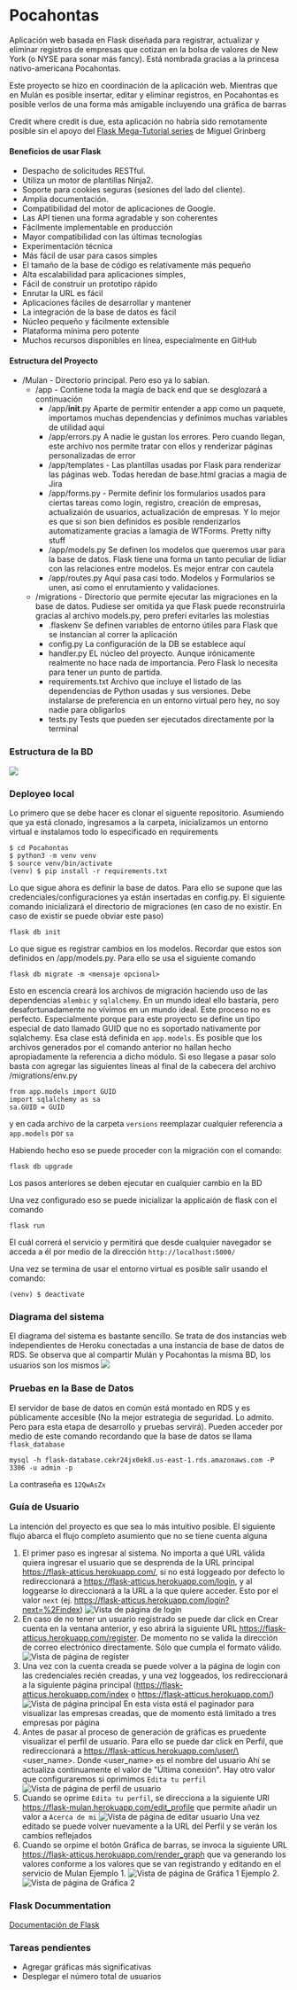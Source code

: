 # Pocahontas

Aplicación web basada en Flask diseñada para registrar, actualizar y eliminar registros de empresas que cotizan en la bolsa de valores de New York (o NYSE para sonar más fancy). Está nombrada gracias a la princesa nativo-americana Pocahontas.

Este proyecto se hizo en coordinación de la aplicación web. Mientras que en Mulán es posible insertar, editar y eliminar registros, en Pocahontas es posible verlos de una forma más amigable incluyendo una gráfica de barras

Credit where credit is due, esta aplicación no habría sido remotamente posible sin el apoyo del [Flask Mega-Tutorial series](https://blog.miguelgrinberg.com/post/the-flask-mega-tutorial-part-i-hello-world) de Miguel Grinberg

#### Beneficios de usar Flask
- Despacho de solicitudes RESTful.
- Utiliza un motor de plantillas Ninja2.
- Soporte para cookies seguras (sesiones del lado del cliente).
- Amplia documentación.
- Compatibilidad del motor de aplicaciones de Google.
- Las API tienen una forma agradable y son coherentes
- Fácilmente implementable en producción
- Mayor compatibilidad con las últimas tecnologías
- Experimentación técnica
- Más fácil de usar para casos simples
- El tamaño de la base de código es relativamente más pequeño
- Alta escalabilidad para aplicaciones simples,
- Fácil de construir un prototipo rápido
- Enrutar la URL es fácil
- Aplicaciones fáciles de desarrollar y mantener
- La integración de la base de datos es fácil
- Núcleo pequeño y fácilmente extensible
- Plataforma mínima pero potente
- Muchos recursos disponibles en línea, especialmente en GitHub

#### Estructura del Proyecto
- /Mulan - Directorio principal. Pero eso ya lo sabían.
    - /app - Contiene toda la magía de back end que se desglozará a continuación
        - /app/__init__.py Aparte de permitir entender a app como un paquete, importamos muchas dependencias y definimos muchas variables de utilidad aquí
        - /app/errors.py A nadie le gustan los errores. Pero cuando llegan, este archivo nos permite tratar con ellos y renderizar páginas personalizadas de error 
        - /app/templates - Las plantillas usadas por Flask para renderizar las páginas web. Todas heredan de base.html gracias a magia de Jira
        - /app/forms.py - Permite definir los formularios usados para ciertas tareas como login, registro, creación de empresas, actualizaión de usuarios, actualización de empresas. Y lo mejor es que si son bien definidos es posible renderizarlos automatizamente gracias a lamagia de WTForms. Pretty nifty stuff
        - /app/models.py Se definen los modelos que queremos usar para la base de datos. Flask tiene una forma un tanto peculiar de lidiar con las relaciones entre modelos. Es mejor entrar con cautela
        - /app/routes.py Aquí pasa casi todo. Modelos y Formularios se unen, así como el enrutamiento y validaciones. 
    - /migrations - Directorio que permite ejecutar las migraciones en la base de datos. Pudiese ser omitida ya que Flask puede reconstruirla gracias al archivo models.py, pero preferí evitarles las molestias
        - .flaskenv Se definen variables de entorno útiles para Flask que se instancían al correr la aplicación
        - config.py La configuración de la DB se establece aquí
        - handler.py EL núcleo del proyecto. Aunque irónicamente realmente no hace nada de importancia. Pero Flask lo necesita para tener un punto de partida.
        - requirements.txt Archivo que incluye el listado de las dependencias de Python usadas y sus versiones. Debe instalarse de preferencia en un entorno virtual pero hey, no soy nadie para obligarlos
        - tests.py Tests que pueden ser ejecutados directamente por la terminal

### Estructura de la BD
![](databases.png)

### Deployeo local

Lo primero que se debe hacer es clonar el siguente repositorio. Asumiendo que ya está clonado, ingresamos a la carpeta, inicializamos un entorno virtual e instalamos todo lo especificado en requirements
```
$ cd Pocahontas
$ python3 -m venv venv
$ source venv/bin/activate
(venv) $ pip install -r requirements.txt
```

Lo que sigue ahora es definir la base de datos. Para ello se supone que las credenciales/configuraciones ya están insertadas en config.py. El siguiente comando inicializará el directorio de migraciones (en caso de no existir. En caso de existir se puede obviar este paso)
```
flask db init
```

Lo que sigue es registrar cambios en los modelos. Recordar que estos son definidos en /app/models.py. Para ello se usa el siguiente comando
```
flask db migrate -m <mensaje opcional>
```

Esto en escencia creará los archivos de migración haciendo uso de las dependencias `alembic` y `sqlalchemy`. En un mundo ideal ello bastaría, pero desafortunadamente no vivimos en un mundo ideal. Este proceso no es perfecto. Especialmente porque para este proyecto se define un tipo especial de dato llamado GUID que no es soportado nativamente por sqlalchemy. Esa clase está definida en `app.models`. Es posible que los archivos generados por el comando anterior no hallan hecho apropiadamente la referencia a dicho módulo. Si eso llegase a pasar solo basta con agregar las siguientes líneas al final de la cabecera del archivo /migrations/env.py
```
from app.models import GUID
import sqlalchemy as sa
sa.GUID = GUID
```

y en cada archivo de la carpeta `versions` reemplazar cualquier referencia a `app.models` por `sa`

Habiendo hecho eso se puede proceder con la migración con el comando:
```
flask db upgrade
```

Los pasos anteriores se deben ejecutar en cualquier cambio en la BD

Una vez configurado eso se puede inicializar la applicaión de flask con el comando 
```
flask run
```

El cuál correrá el servicio y permitirá que desde cualquier navegador se acceda a él por medio de la dirección `http://localhost:5000/`

Una vez se termina de usar el entorno virtual es posible salir usando el comando:
```
(venv) $ deactivate
```

### Diagrama del sistema
El diagrama del sistema es bastante sencillo. Se trata de dos instancias web independientes de Heroku conectadas a una instancia de base de datos de RDS. Se observa que al compartir Mulán y Pocahontas la misma BD, los usuarios son los mismos
![](sistema.png)

### Pruebas en la Base de Datos
El servidor de base de datos en común está montado en RDS y es públicamente accesible (No la mejor estrategia de seguridad. Lo admito. Pero para esta etapa de desarrollo y pruebas servirá). Pueden acceder por medio de este comando recordando que la base de datos se llama `flask_database`
```
mysql -h flask-database.cekr24jx0ek8.us-east-1.rds.amazonaws.com -P 3306 -u admin -p
```

La contraseña es `12QwAsZx`

### Guía de Usuario
La intención del proyecto es que sea lo más intuitivo posible. El siguiente flujo abarca el flujo completo asumiento que no se tiene cuenta alguna
1. El primer paso es ingresar al sistema. No importa a qué URL válida quiera ingresar el usuario que se desprenda de la URL principal https://flask-atticus.herokuapp.com/, si no está loggeado por defecto lo redireccionará a https://flask-atticus.herokuapp.com/login, y al loggearse lo direccionará a la URL a la que quiere acceder. Esto por el valor `next` (ej. https://flask-atticus.herokuapp.com/login?next=%2Findex)
![Vista de página de login](login.png)
2. En caso de no tener un usuario registrado se puede dar click en Crear cuenta en la ventana anterior, y eso abrirá la siguiente  URL https://flask-atticus.herokuapp.com/register. De momento no se valida la dirección de correo electrónico directamente. Sólo que cumpla el formato válido.
![Vista de página de register](register.png)
3. Una vez con la cuenta creada se puede volver a la página de login con las credenciales recién creadas, y una vez loggeados, los redireccionará a la siguiente página principal (https://flask-atticus.herokuapp.com/index o https://flask-atticus.herokuapp.com/)
![Vista de página principal](index.png)
En esta vista está el paginador para visualizar las empresas creadas, que de momento está limitado a tres empresas por página
4. Antes de pasar al proceso de generación de gráficas es pruedente visualizar el perfil de usuario. Para ello se puede dar click en Perfil, que redireccionará a https://flask-atticus.herokuapp.com/user/\<user_name>. Donde \<user_name> es el nombre del usuario Ahí se actualiza continuamente el valor de "Última conexión". Hay otro valor que configuraremos si oprimimos `Edita tu perfil`
![Vista de página de perfil de usuario](user.png)
5. Cuando se oprime `Edita tu perfil`, se direcciona a la siguiente URl https://flask-mulan.herokuapp.com/edit_profile que permite añadir un valor a `Acerca de mi`
![Vista de página de editar usuario](editar_perfil.png)
Una vez editado se puede volver nuevamente a la URL del Perfil y se verán los cambios reflejados
6. Cuando se orpime el botón Gráfica de barras, se invoca la siguiente URL https://flask-atticus.herokuapp.com/render_graph que va generando los valores conforme a los valores que se van registrando y editando en el servicio de Mulan
Ejemplo 1.
![Vista de página de Gráfica 1](graph.png)
Ejemplo 2.
![Vista de página de Gráfica 2](graph2.png)



### Flask Docummentation
[Documentación de Flask](https://flask.palletsprojects.com/en/2.0.x/)

### Tareas pendientes
- Agregar gráficas más significativas
- Desplegar el número total de usuarios